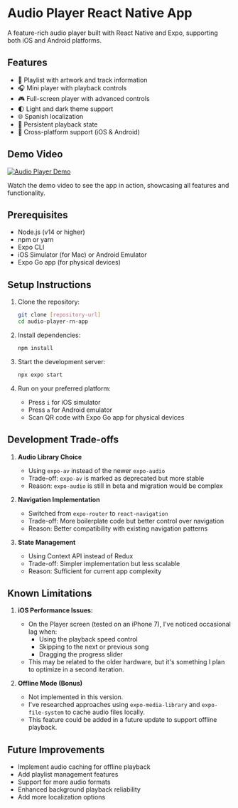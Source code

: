 # Audio Player React Native App

A feature-rich audio player built with React Native and Expo, supporting both iOS and Android platforms.

## Features

- 🎵 Playlist with artwork and track information
- 🎧 Mini player with playback controls
- 🎮 Full-screen player with advanced controls
- 🌓 Light and dark theme support
- 🌐 Spanish localization
- 💾 Persistent playback state
- 📱 Cross-platform support (iOS & Android)

## Demo Video

[![Audio Player Demo](https://img.youtube.com/vi/YtvtHzkm1e8/0.jpg)](https://www.youtube.com/watch?v=YtvtHzkm1e8)

Watch the demo video to see the app in action, showcasing all features and functionality.

## Prerequisites

- Node.js (v14 or higher)
- npm or yarn
- Expo CLI
- iOS Simulator (for Mac) or Android Emulator
- Expo Go app (for physical devices)

## Setup Instructions

1. Clone the repository:
   ```bash
   git clone [repository-url]
   cd audio-player-rn-app
   ```

2. Install dependencies:
   ```bash
   npm install
   ```

3. Start the development server:
   ```bash
   npx expo start
   ```

4. Run on your preferred platform:
   - Press `i` for iOS simulator
   - Press `a` for Android emulator
   - Scan QR code with Expo Go app for physical devices

## Development Trade-offs

1. **Audio Library Choice**
   - Using `expo-av` instead of the newer `expo-audio`
   - Trade-off: `expo-av` is marked as deprecated but more stable
   - Reason: `expo-audio` is still in beta and migration would be complex

2. **Navigation Implementation**
   - Switched from `expo-router` to `react-navigation`
   - Trade-off: More boilerplate code but better control over navigation
   - Reason: Better compatibility with existing navigation patterns

3. **State Management**
   - Using Context API instead of Redux
   - Trade-off: Simpler implementation but less scalable
   - Reason: Sufficient for current app complexity

## Known Limitations

1. **iOS Performance Issues:**
   - On the Player screen (tested on an iPhone 7), I've noticed occasional lag when:
     - Using the playback speed control
     - Skipping to the next or previous song
     - Dragging the progress slider
   - This may be related to the older hardware, but it's something I plan to optimize in a second iteration.

2. **Offline Mode (Bonus)**
   - Not implemented in this version.
   - I've researched approaches using `expo-media-library` and `expo-file-system` to cache audio files locally.
   - This feature could be added in a future update to support offline playback.

## Future Improvements

- Implement audio caching for offline playback
- Add playlist management features
- Support for more audio formats
- Enhanced background playback reliability
- Add more localization options


